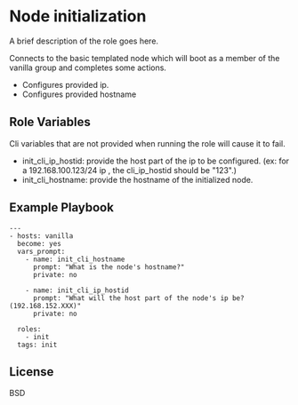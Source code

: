 Node initialization
===================

A brief description of the role goes here.

Connects to the basic templated node  which will boot as a member of the vanilla group and completes some actions.

- Configures provided ip.
- Configures provided hostname

Role Variables
--------------

Cli variables that are not provided when running the role will cause it to fail.

- init_cli_ip_hostid: provide the host part of the ip to be configured. 
  (ex: for a 192.168.100.123/24 ip , the cli_ip_hostid should be "123".)
- init_cli_hostname: provide the hostname of the initialized node.

Example Playbook
----------------

```
---
- hosts: vanilla
  become: yes
  vars_prompt: 
    - name: init_cli_hostname
      prompt: "What is the node's hostname?"
      private: no

    - name: init_cli_ip_hostid
      prompt: "What will the host part of the node's ip be? (192.168.152.XXX)"
      private: no

  roles: 
    - init
  tags: init
```

License
-------

BSD

